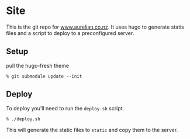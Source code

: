 # Site

This is the git repo for www.aurelian.co.nz. It uses hugo to generate statis files and a script to deploy
to a preconfigured server.

## Setup

pull the hugo-fresh theme
```
% git submodule update --init
```

## Deploy

To deploy you'll need to run the `deploy.sh` script.

```
% ./deploy.sh
```

This will generate the static files to `static` and copy them to the server.
